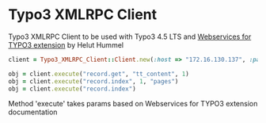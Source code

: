 Typo3 XMLRPC Client
===================

Typo3 XMLRPC Client to be used with Typo3 4.5 LTS and [Webservices for TYPO3 extension](http://typo3.org/extensions/repository/view/typo3_webservice) by Helut Hummel

```ruby
client = Typo3_XMLRPC_Client::Client.new(:host => "172.16.130.137", :path => "/rpc", :username => "admin", :password => "admin")

obj = client.execute("record.get", "tt_content", 1)
obj = client.execute("record.index", 1, "pages")
obj = client.execute("record.index")
```

Method 'execute' takes params based on Webservices for TYPO3 extension documentation
